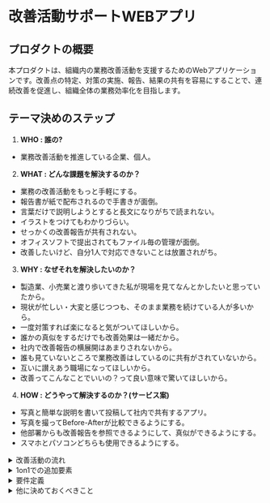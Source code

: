 # 改善活動サポートWEBアプリ

## プロダクトの概要
本プロダクトは、組織内の業務改善活動を支援するためのWebアプリケーションです。改善点の特定、対策の実施、報告、結果の共有を容易にすることで、連続改善を促進し、組織全体の業務効率化を目指します。

## テーマ決めのステップ

1. **WHO : 誰の?**

  - 業務改善活動を推進している企業、個人。

2. **WHAT : どんな課題を解決するのか？**
  - 業務の改善活動をもっと手軽にする。
  - 報告書が紙で配布されるので手書きが面倒。
  - 言葉だけで説明しようとすると長文になりがちで読まれない。
  - イラストをつけてもわかりづらい。
  - せっかくの改善報告が共有されない。
  - オフィスソフトで提出されてもファイル毎の管理が面倒。
  - 改善したいけど、自分1人で対応できないことは放置されがち。

3. **WHY : なぜそれを解決したいのか？**

  - 製造業、小売業と渡り歩いてきた私が現場を見てなんとかしたいと思っていたから。
  - 現状が忙しい・大変と感じつつも、そのまま業務を続けている人が多いから。
  - 一度対策すれば楽になると気がついてほしいから。
  - 誰かの真似をするだけでも改善効果は一緒だから。
  - 社内で改善報告の横展開はあまりされないから。
  - 誰も見ていないところで業務改善はしているのに共有がされていないから。
  - 互いに讃えあう職場になってほしいから。
  - 改善ってこんなことでいいの？って良い意味で驚いてほしいから。

4. **HOW : どうやって解決するのか？(サービス案)**

  - 写真と簡単な説明を書いて投稿して社内で共有するアプリ。
  - 写真を撮ってBefore-Afterが比較できるようにする。
  - 他部署からも改善報告を参照できるようにして、真似ができるようにする。
  - スマホとパソコンどちらも使用できるようにする。

<details>
<summary>改善活動の流れ</summary>

### 改善活動のサイクル

  1. **改善点の特定**: 改善点を見つける。
  2. **対策の実施**: 見つけたポイントに対して改善策を実施する。
  3. **改善報告**: 改善活動の様子をWebアプリに記録し報告する。
  4. **結果の共有**: 他部署等と共有する。
  - **連続改善**: 1~4を繰り返すことで、組織全体の業務改善を促進する。
  - **さらに発展**: 業界のベストプラクティスや他社の事例を、自社の改善活動に取り入れる。

### 可能なら定期的に実施

1. **投票**: 社内のメンバーが共有された内容を見て、一番良いと思うものに投票する。
2. **表彰**: 投票結果をもとに、会社の上部の人たちが改善活動に貢献した人を表彰する。

</details>

<details>
<summary>1on1での追加要素</summary>

# 機能
- 他部署との共有画面で「いいね」ボタンのような機能をつけて承認欲求を刺激。
- 改善集を発行する。
- 写真と説明を管理できるなら業務マニュアルも作れる。
- トラブルシュート集を作れる。

# 注意
- できること全部乗せだとユーザーも何をして良いかわからなくなる。
- フロントエンドでテーマを「正しく」伝えられるようにする。
- 自分の理想を押し付けないようにする。

</details>

<details>
<summary>要件定義</summary>

### 機能要件

1. **アイデア投稿**: ユーザーが改善アイデアを投稿する。
1. **共有**: 他のユーザーと共有できる機能を提供する。
2. **ナレッジベース**: 改善アイデアやノウハウ、ベストプラクティスを保存・検索できるデータベース機能を提供する。
3. **ユーザー管理**: ユーザーアカウントの登録、編集、削除などを行う機能を提供する。
4. **アクセス権限設定**: 情報へのアクセス権限を設定する機能を提供する。

### 非機能要件

1. **ユーザビリティ**: 直感的で使いやすいインターフェースを提供する。反転した写真を修正する。
2. **パフォーマンス**: 高速な応答時間とデータ処理能力を実現する。
3. **スケーラビリティ**: システムが成長に対応できるように設計されていることを確保する。
4. **セキュリティ**: データの機密性、完全性、可用性を確保するためのセキュリティ対策を施す。
5. **保守性・拡張性**: ソフトウェアが容易に保守・拡張できるように設計されていることを確保する。

</details>

<details>
<summary>他に決めておくべきこと</summary>

### テーマ決定後にやること
1. ~~**ターゲットユーザーの特定**: プロダクトの対象となるユーザー層を明確にし、そのニーズや課題を理解する。
2. **市場調査と競合分析**: 類似のアプリやサービスを調査し、競合優位性や独自の価値提案を明確にする。
3. **機能要件の定義**: プロダクトに必要な機能をリストアップし、優先度をつける。
4. **非機能要件の定義**: パフォーマンス、セキュリティ、スケーラビリティなど、プロダクトの品質に関わる要件を明確にする。
5. **プロジェクトスケジュールの策定**: 開発期間やマイルストーン、リリース予定日を決定し、開発チームに周知する。
6. **設計フェーズ**: アーキテクチャ設計、UI/UXデザイン、データベース設計など、プロダクト開発に必要な設計を行う。
7. **開発フェーズ**: 設計を元に機能を実装し、随時テストを行いながら進める。
8. **テストフェーズ**: ユニットテスト、統合テスト、システムテスト、ユーザーアクセプタンステストなどを実施し、品質を確保する。
9. **デプロイメント**: 本番環境にプロダクトをデプロイし、リリース前の最終確認を行う。
10. **リリース**: プロダクトを市場にリリースし、ユーザーに提供する。
11. **運用・保守**: リリース後、アプリの運用・保守計画に従い、アップデートやバグ修正、ユーザーサポートなどを継続的に行う。

</details>
